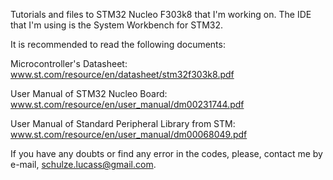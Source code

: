 Tutorials and files to STM32 Nucleo F303k8 that I'm working on. The IDE that I'm using is the System Workbench for STM32.

It is recommended to read the following documents:

Microcontroller's Datasheet:
www.st.com/resource/en/datasheet/stm32f303k8.pdf

User Manual of STM32 Nucleo Board:
www.st.com/resource/en/user_manual/dm00231744.pdf

User Manual of Standard Peripheral Library from STM:
www.st.com/resource/en/user_manual/dm00068049.pdf


If you have any doubts or find any error in the codes, please, contact me by e-mail, schulze.lucass@gmail.com.

